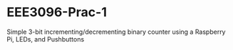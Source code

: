 # EEE3096-Prac-1

Simple 3-bit incrementing/decrementing binary counter using a Raspberry Pi, LEDs, and Pushbuttons
